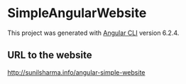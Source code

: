 # SimpleAngularWebsite

This project was generated with [Angular CLI](https://github.com/angular/angular-cli) version 6.2.4.

## URL to the website

http://sunilsharma.info/angular-simple-website
